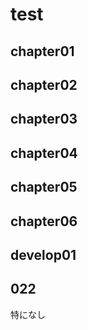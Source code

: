 <!-- readme.md -->

# test

## chapter01

## chapter02

## chapter03

## chapter04

## chapter05

## chapter06

## develop01

## 022

特になし

